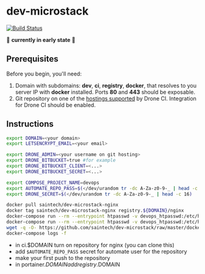 # dev-microstack

[![Build Status](https://travis-ci.org/saintech/dev-microstack.svg?branch=master)](https://travis-ci.org/saintech/dev-microstack)

:construction: **currently in early state** :construction:

## Prerequisites

Before you begin, you'll need:

1. Domain with subdomains: **dev**, **ci**, **registry**, **docker**, that resolves to you server IP with **docker** installed. Ports **80** and **443** should be exposable.
2. Git repository on one of the [hostings supported](http://docs.drone.io/install-for-github/) by Drone CI. Integration for Drone CI should be enabled.

## Instructions

```sh
export DOMAIN=<your domain>
export LETSENCRYPT_EMAIL=<your email>

export DRONE_ADMIN=<your username on git hosting>
export DRONE_BITBUCKET=true #for example
export DRONE_BITBUCKET_CLIENT=<...>
export DRONE_BITBUCKET_SECRET=<...>

export COMPOSE_PROJECT_NAME=devops
export AUTOMATE_REPO_PASS=$(</dev/urandom tr -dc A-Za-z0-9-_ | head -c 16)
export DRONE_SECRET=$(</dev/urandom tr -dc A-Za-z0-9-_ | head -c 16)

docker pull saintech/dev-microstack-nginx
docker tag saintech/dev-microstack-nginx registry.${DOMAIN}/nginx
docker-compose run --rm --entrypoint htpasswd -v devops_htpasswd:/etc/htpasswd registry -Bcb /etc/htpasswd/.htpasswd automate ${AUTOMATE_REPO_PASS}
docker-compose run --rm --entrypoint htpasswd -v devops_htpasswd:/etc/htpasswd registry -B /etc/htpasswd/.htpasswd ${DRONE_ADMIN}
wget -q -O- https://github.com/saintech/dev-microstack/raw/master/docker-compose.yml | docker-compose -f - up -d
docker-compose logs -f
```

* in ci.$DOMAIN turn on repository for nginx (you can clone this)
* add `$AUTOMATE_REPO_PASS` secret for automate user for the repository
* make your first push to the repository
* in portainer.$DOMAIN add registry.$DOMAIN
